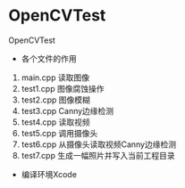 # OpenCVTest
OpenCVTest
- 各个文件的作用

1. main.cpp 读取图像
2. test1.cpp 图像腐蚀操作
3. test2.cpp 图像模糊
4. test3.cpp Canny边缘检测
5. test4.cpp 读取视频
6. test5.cpp 调用摄像头
7. test6.cpp 从摄像头读取视频Canny边缘检测
8. test7.cpp 生成一幅照片并写入当前工程目录


- 编译环境Xcode

